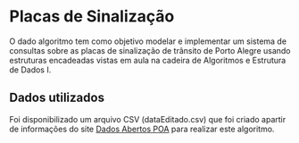 # Placas de Sinalização
O dado algoritmo tem como objetivo modelar e implementar um sistema de consultas sobre as placas de sinalização de trânsito de Porto Alegre usando estruturas encadeadas vistas em aula na cadeira de Algoritmos e Estrutura de Dados I.

## Dados utilizados
Foi disponibilizado um arquivo CSV (dataEditado.csv) que foi criado apartir de informações do site [Dados Abertos POA](https://dadosabertos.poa.br/dataset/sinalizacao-grafica) para realizar este algoritmo.

